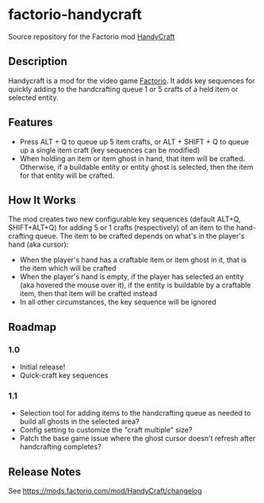# factorio-handycraft
Source repository for the Factorio mod [HandyCraft](https://mods.factorio.com/mod/HandyCraft)

## Description

Handycraft is a mod for the video game [Factorio](https://factorio.com/).  It adds key sequences for quickly adding to the handcrafting queue 1 or 5 crafts of a held item or selected entity.

## Features

- Press ALT + Q to queue up 5 item crafts, or ALT + SHIFT + Q to queue up a single item craft (key sequences can be modified)
- When holding an item or item ghost in hand, that item will be crafted.  Otherwise, if a buildable entity or entity ghost is selected, then the item for that entity will be crafted.   

## How It Works

The mod creates two new configurable key sequences (default ALT+Q, SHIFT+ALT+Q) for adding 5 or 1 crafts (respectively) of an item to the hand-crafting queue.  The item to be crafted depends on what's in the player's hand (aka cursor):

- When the player's hand has a craftable item or item ghost in it, that is the item which will be crafted
- When the player's hand is empty, if the player has selected an entity (aka hovered the mouse over it), if the entity is buildable by a craftable item, then that item will be crafted instead
- In all other circumstances, the key sequence will be ignored

## Roadmap

### 1.0

- Initial release!
- Quick-craft key sequences

### 1.1

- Selection tool for adding items to the handcrafting queue as needed to build all ghosts in the selected area?
- Config setting to customize the "craft multiple" size?
- Patch the base game issue where the ghost cursor doesn't refresh after handcrafting completes?

## Release Notes

See https://mods.factorio.com/mod/HandyCraft/changelog